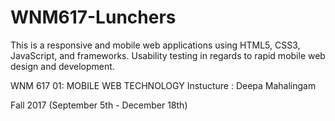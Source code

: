# WNM617-Lunchers

This is a responsive and mobile web applications using HTML5, CSS3, JavaScript, and frameworks. Usability testing in regards to rapid mobile web design and development. 


WNM 617 01: MOBILE WEB TECHNOLOGY
Instucture : Deepa Mahalingam

Fall 2017 (September 5th - December 18th)


